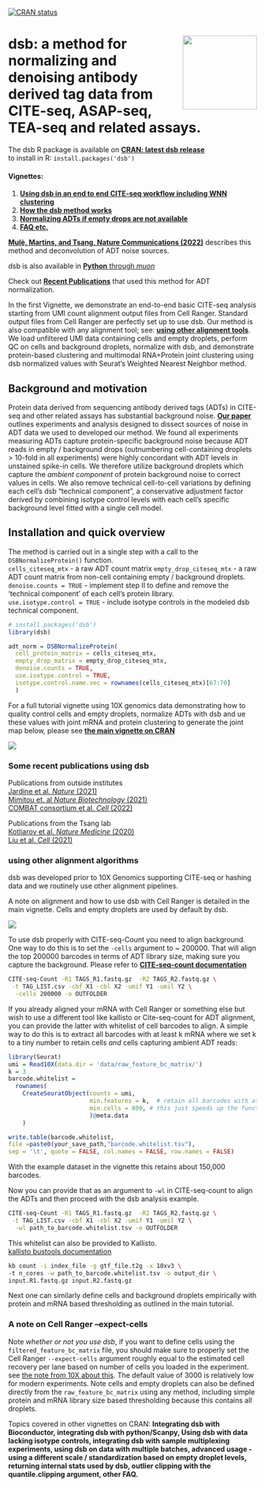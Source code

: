 
<!-- README.md is generated from README.Rmd. Please edit that file -->
<!-- badges: start -->

[![CRAN
status](https://www.r-pkg.org/badges/version/dsb)](https://CRAN.R-project.org/package=dsb)
<!-- badges: end -->

# <a href='https://CRAN.R-project.org/package=dsb/'><img src='man/figures/sticker2.png' align="right" width="150" /></a> dsb: a method for normalizing and denoising antibody derived tag data from CITE-seq, ASAP-seq, TEA-seq and related assays.

The dsb R package is available on [**CRAN: latest dsb
release**](https://CRAN.R-project.org/package=dsb)  
to install in R: `install.packages('dsb')`

#### Vignettes:

1.  [**Using dsb in an end to end CITE-seq workflow including WNN
    clustering**](https://cran.r-project.org/web/packages/dsb/vignettes/end_to_end_workflow.html)  
2.  [**How the dsb method
    works**](https://cran.r-project.org/web/packages/dsb/vignettes/understanding_dsb.html)  
3.  [**Normalizing ADTs if empty drops are not
    available**](https://cran.r-project.org/web/packages/dsb/vignettes/no_empty_drops.html)  
4.  [**FAQ
    etc.**](https://cran.r-project.org/web/packages/dsb/vignettes/additional_topics.html)

[**Mulè, Martins, and Tsang, Nature Communications
(2022)**](https://www.nature.com/articles/s41467-022-29356-8) describes
this method and deconvolution of ADT noise sources.

dsb is also available in [**Python** through
*muon*](https://muon.readthedocs.io/en/latest/omics/citeseq.html)

Check out [**Recent Publications**](#pubications) that used this method
for ADT normalization.

In the first Vignette, we demonstrate an end-to-end basic CITE-seq
analysis starting from UMI count alignment output files from Cell
Ranger. Standard output files from Cell Ranger are perfectly set up to
use dsb. Our method is also compatible with any alignment tool; see:
[**using other alignment tools**](#otheraligners). We load unfiltered
UMI data containing cells and empty droplets, perform QC on cells and
background droplets, normalize with dsb, and demonstrate protein-based
clustering and multimodal RNA+Protein joint clustering using dsb
normalized values with Seurat’s Weighted Nearest Neighbor method.

## Background and motivation <a name="background_motivation"></a>

Protein data derived from sequencing antibody derived tags (ADTs) in
CITE-seq and other related assays has substantial background noise.
[**Our paper**](https://www.nature.com/articles/s41467-022-29356-8)
outlines experiments and analysis designed to dissect sources of noise
in ADT data we used to developed our method. We found all experiments
measuring ADTs capture protein-specific background noise because ADT
reads in empty / background drops (outnumbering cell-containing droplets
\> 10-fold in all experiments) were highly concordant with ADT levels in
unstained spike-in cells. We therefore utilize background droplets which
capture the *ambient component* of protein background noise to correct
values in cells. We also remove technical cell-to-cell variations by
defining each cell’s dsb “technical component”, a conservative
adjustment factor derived by combining isotype control levels with each
cell’s specific background level fitted with a single cell model.

## Installation and quick overview <a name="installation"></a>

The method is carried out in a single step with a call to the
`DSBNormalizeProtein()` function.  
`cells_citeseq_mtx` - a raw ADT count matrix `empty_drop_citeseq_mtx` -
a raw ADT count matrix from non-cell containing empty / background
droplets.  
`denoise.counts = TRUE` - implement step II to define and remove the
‘technical component’ of each cell’s protein library.  
`use.isotype.control = TRUE` - include isotype controls in the modeled
dsb technical component.

``` r
# install.packages('dsb')
library(dsb)

adt_norm = DSBNormalizeProtein(
  cell_protein_matrix = cells_citeseq_mtx, 
  empty_drop_matrix = empty_drop_citeseq_mtx, 
  denoise.counts = TRUE, 
  use.isotype.control = TRUE, 
  isotype.control.name.vec = rownames(cells_citeseq_mtx)[67:70]
  )
```

For a full tutorial vignette using 10X genomics data demonstrating how
to quality control cells and empty droplets, normalize ADTs with dsb and
ue these values with joint mRNA and protein clustering to generate the
joint map below, please see [**the main vignette on
CRAN**](https://cran.rstudio.com/web/packages/dsb/vignettes/end_to_end_workflow.html)

<img src="man/figures/multimodal_heatmap.png" />

### Some recent publications using dsb <a name="pubications"></a>

Publications from outside institutes  
[Jardine et al. *Nature*
(2021)](https://www.nature.com/articles/s41586-021-03929-x)  
[Mimitou et. al *Nature Biotechnology*
(2021)](https://www.nature.com/articles/s41587-021-00927-2)  
[COMBAT consortium et al. *Cell*
(2022)](https://www.cell.com/cell/pdf/S0092-8674(22)00070-8.pdf)

Publications from the Tsang lab  
[Kotliarov et al. *Nature Medicine*
(2020)](https://www.nature.com/articles/s41591-020-0769-8)  
[Liu et al. *Cell*
(2021)](https://www.cell.com/cell/pdf/S0092-8674(21)00168-9.pdf)

### using other alignment algorithms <a name="otheraligners"></a>

dsb was developed prior to 10X Genomics supporting CITE-seq or hashing
data and we routinely use other alignment pipelines.

A note on alignment and how to use dsb with Cell Ranger is detailed in
the main vignette. Cells and empty droplets are used by default by dsb.

<img src="man/figures/readme_cheatsheet.png" />

To use dsb properly with CITE-seq-Count you need to align background.
One way to do this is to set the `-cells` argument to \~ 200000. That
will align the top 200000 barcodes in terms of ADT library size, making
sure you capture the background. Please refer to [**CITE-seq-count
documentation**](https://hoohm.github.io/CITE-seq-Count/Running-the-script/)

``` bash
CITE-seq-Count -R1 TAGS_R1.fastq.gz  -R2 TAGS_R2.fastq.gz \
 -t TAG_LIST.csv -cbf X1 -cbl X2 -umif Y1 -umil Y2 \
  -cells 200000 -o OUTFOLDER
```

If you already aligned your mRNA with Cell Ranger or something else but
wish to use a different tool like kallisto or Cite-seq-count for ADT
alignment, you can provide the latter with whitelist of cell barcodes to
align. A simple way to do this is to extract all barcodes with at least
k mRNA where we set k to a tiny number to retain cells *and* cells
capturing ambient ADT reads:

``` r
library(Seurat)
umi = Read10X(data.dir = 'data/raw_feature_bc_matrix/')
k = 3 
barcode.whitelist = 
  rownames(
    CreateSeuratObject(counts = umi,
                       min.features = k,  # retain all barcodes with at least k raw mRNA
                       min.cells = 800, # this just speeds up the function by removing genes. 
                       )@meta.data 
    )

write.table(barcode.whitelist,
file =paste0(your_save_path,"barcode.whitelist.tsv"), 
sep = '\t', quote = FALSE, col.names = FALSE, row.names = FALSE)
```

With the example dataset in the vignette this retains about 150,000
barcodes.

Now you can provide that as an argument to `-wl` in CITE-seq-count to
align the ADTs and then proceed with the dsb analysis example.

``` bash
CITE-seq-Count -R1 TAGS_R1.fastq.gz  -R2 TAGS_R2.fastq.gz \
 -t TAG_LIST.csv -cbf X1 -cbl X2 -umif Y1 -umil Y2 \
  -wl path_to_barcode.whitelist.tsv -o OUTFOLDER
```

This whitelist can also be provided to Kallisto.  
[kallisto bustools
documentation](https://www.kallistobus.tools/tutorials/kb_kite/python/kb_kite/)

``` bash
kb count -i index_file -g gtf_file.t2g -x 10xv3 \
-t n_cores -w path_to_barcode.whitelist.tsv -o output_dir \
input.R1.fastq.gz input.R2.fastq.gz
```

Next one can similarly define cells and background droplets empirically
with protein and mRNA based thresholding as outlined in the main
tutorial.

### A note on Cell Ranger –expect-cells <a name="cellranger"></a>

Note *whether or not you use dsb*, if you want to define cells using the
`filtered_feature_bc_matrix` file, you should make sure to properly set
the Cell Ranger `--expect-cells` argument roughly equal to the estimated
cell recovery per lane based on number of cells you loaded in the
experiment. see [the note from 10X about
this](https://support.10xgenomics.com/single-cell-gene-expression/software/pipelines/latest/algorithms/overview#cell_calling).
The default value of 3000 is relatively low for modern experiments. Note
cells and empty droplets can also be defined directly from the
`raw_feature_bc_matrix` using any method, including simple protein and
mRNA library size based thresholding because this contains all droplets.

Topics covered in other vignettes on CRAN: **Integrating dsb with
Bioconductor, integrating dsb with python/Scanpy, Using dsb with data
lacking isotype controls, integrating dsb with sample multiplexing
experiments, using dsb on data with multiple batches, advanced usage -
using a different scale / standardization based on empty droplet levels,
returning internal stats used by dsb, outlier clipping with the
quantile.clipping argument, other FAQ.**
